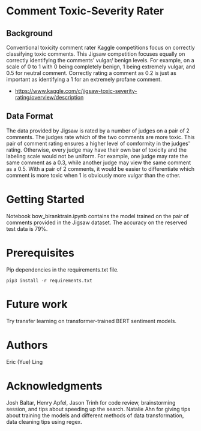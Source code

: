 # Comment Toxic-Severity Rater

## Background
Conventional toxicity comment rater Kaggle competitions focus on correctly classifying toxic comments. This Jigsaw competition focuses equally on correctly identifying the comments' vulgar/ benign levels. For example, on a scale of 0 to 1 with 0 being completely benign, 1 being extremely vulgar, and 0.5 for neutral comment. Correctly rating a comment as 0.2 is just as important as identifying a 1 for an extremely profane comment. 

* https://www.kaggle.com/c/jigsaw-toxic-severity-rating/overview/description

## Data Format
The data provided by Jigsaw is rated by a number of judges on a pair of 2 comments. The judges rate which of the two comments are more toxic. This pair of comment rating ensures a higher level of comformity in the judges' rating. Otherwise, every judge may have their own bar of toxicity and the labeling scale would not be uniform. For example, one judge may rate the same comment as a 0.3, while another judge may view the same comment as a 0.5. With a pair of 2 comments, it would be easier to differentiate which comment is more toxic when 1 is obviously more vulgar than the other. 

# Getting Started
Notebook bow_biranktrain.ipynb contains the model trained on the pair of comments provided in the Jigsaw dataset. The accuracy on the reserved test data is 79%. 

# Prerequisites
Pip dependencies in the requirements.txt file.

    pip3 install -r requirements.txt 
    
# Future work 
Try transfer learning on transformer-trained BERT sentiment models. 

# Authors
Eric (Yue) Ling

# Acknowledgments
Josh Baltar, Henry Apfel, Jason Trinh for code review, brainstorming session, and tips about speeding up the search. 
Natalie Ahn for giving tips about training the models and different methods of data transformation, data cleaning tips using regex. 

